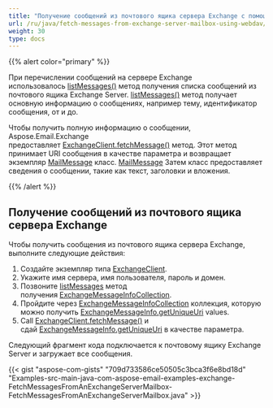 ```yaml
---
title: "Получение сообщений из почтового ящика сервера Exchange с помощью WebDAV"
url: /ru/java/fetch-messages-from-exchange-server-mailbox-using-webdav/
weight: 30
type: docs
---
```


{{% alert color="primary" %}}

При перечислении сообщений на сервере Exchange использовалось [listMessages()](https://apireference.aspose.com/email/java/com.aspose.email/exchangeclient#listMessages\(java.lang.String\)) метод получения списка сообщений из почтового ящика Exchange Server. [listMessages()](https://apireference.aspose.com/email/java/com.aspose.email/exchangeclient#listMessages\(java.lang.String\)) метод получает основную информацию о сообщениях, например тему, идентификатор сообщения, от и до.

Чтобы получить полную информацию о сообщении, Aspose.Email.Exchange предоставляет [ExchangeClient.fetchMessage()](https://apireference.aspose.com/email/java/com.aspose.email/exchangeclient#fetchMessage\(java.lang.String\)) метод. Этот метод принимает URI сообщения в качестве параметра и возвращает экземпляр [MailMessage](https://apireference.aspose.com/email/java/com.aspose.email/mailmessage) класс. [MailMessage](https://apireference.aspose.com/email/java/com.aspose.email/mailmessage) Затем класс предоставляет сведения о сообщении, такие как текст, заголовки и вложения.

{{% /alert %}}
## **Получение сообщений из почтового ящика сервера Exchange**
Чтобы получить сообщения из почтового ящика сервера Exchange, выполните следующие действия:

1. Создайте экземпляр типа [ExchangeClient](https://apireference.aspose.com/email/java/com.aspose.email/exchangeclient).
1. Укажите имя сервера, имя пользователя, пароль и домен.
1. Позвоните [listMessages](https://apireference.aspose.com/email/java/com.aspose.email/exchangeclient#listMessages\(java.lang.String\)) метод получения [ExchangeMessageInfoCollection](https://apireference.aspose.com/email/java/com.aspose.email/exchangemessageinfocollection).
1. Пройдите через [ExchangeMessageInfoCollection](https://apireference.aspose.com/email/java/com.aspose.email/exchangemessageinfocollection) коллекция, которую можно получить [ExchangeMessageInfo.getUniqueUri](https://apireference.aspose.com/email/java/com.aspose.email/ExchangeMessageInfo#getUniqueUri\(\)) values.
1. Call [ExchangeClient.fetchMessage()](https://apireference.aspose.com/email/java/com.aspose.email/exchangeclient#fetchMessage\(java.lang.String\)) и сдай [ExchangeMessageInfo.getUniqueUri](https://apireference.aspose.com/email/java/com.aspose.email/ExchangeMessageInfo#getUniqueUri\(\)) в качестве параметра.

Следующий фрагмент кода подключается к почтовому ящику Exchange Server и загружает все сообщения.

{{< gist "aspose-com-gists" "709d733586ce50505c3bca3f6e8bd18d" "Examples-src-main-java-com-aspose-email-examples-exchange-FetchMessagesFromAnExchangeServerMailbox-FetchMessagesFromAnExchangeServerMailbox.java" >}}
